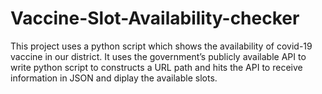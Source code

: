 # Vaccine-Slot-Availability-checker
This project uses a python script which shows the availability of covid-19 vaccine in our district.
It uses the government’s publicly available API to write python script to constructs a URL path and hits the API to receive information in JSON and diplay the available slots.
